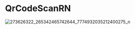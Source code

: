 # QrCodeScanRN
 
![273626322_265342465742644_7774932035212400275_n](https://user-images.githubusercontent.com/45096382/154856428-30660aa2-ce53-4670-8faa-6a8726ccb4af.jpg)
